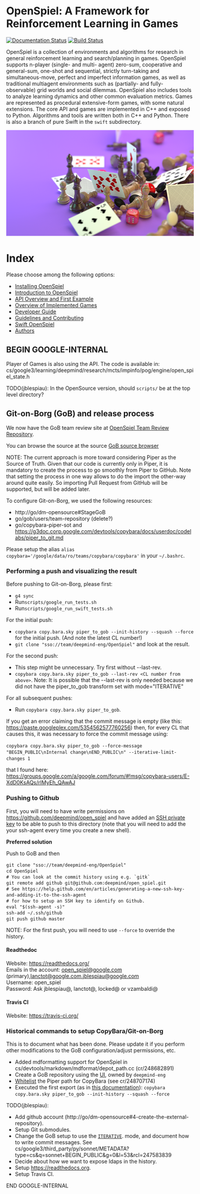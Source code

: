 <!--- BEGIN GOOGLE-INTERNAL

This file is the main page of the repo, and contains sub-parts of the
documentation. Update `docs/intro.md` too if you update this page.

END GOOGLE-INTERNAL -->

# OpenSpiel: A Framework for Reinforcement Learning in Games

[![Documentation Status](https://readthedocs.org/projects/openspiel/badge/?version=latest)](https://openspiel.readthedocs.io/en/latest/?badge=latest)
[![Build Status](https://travis-ci.com/deepmind/open_spiel.svg?branch=master)](https://travis-ci.com/deepmind/open_spiel)

OpenSpiel is a collection of environments and algorithms for research in general
reinforcement learning and search/planning in games. OpenSpiel supports n-player
(single- and multi- agent) zero-sum, cooperative and general-sum, one-shot and
sequential, strictly turn-taking and simultaneous-move, perfect and imperfect
information games, as well as traditional multiagent environments such as
(partially- and fully- observable) grid worlds and social dilemmas. OpenSpiel
also includes tools to analyze learning dynamics and other common evaluation
metrics. Games are represented as procedural extensive-form games, with some
natural extensions. The core API and games are implemented in C++ and exposed to
Python. Algorithms and tools are written both in C++ and Python. There is also a
branch of pure Swift in the `swift` subdirectory.

<p align="center">
  <img src="docs/_static/OpenSpielB.png" alt="OpenSpiel visual asset">
</p>

# Index

Please choose among the following options:

*   [Installing OpenSpiel](docs/install.md)
*   [Introduction to OpenSpiel](docs/intro.md)
*   [API Overview and First Example](docs/concepts.md)
*   [Overview of Implemented Games](docs/games.md)
*   [Developer Guide](docs/developer_guide.md)
*   [Guidelines and Contributing](docs/contributing.md)
*   [Swift OpenSpiel](docs/swift.md)
*   [Authors](docs/authors.md)

## BEGIN GOOGLE-INTERNAL

Player of Games is also using the API. The code is available in:
cs/google3/learning/deepmind/research/mcts/impinfo/pog/engine/open_spiel_state.h

TODO(jblespiau): In the OpenSource version, should `scripts/` be at the top
level directory?

## Git-on-Borg (GoB) and release process

We now have the GoB team review site at
[OpenSpiel Team Review Repository](https://team-review.git.corp.google.com/admin/repos/deepmind-eng/OpenSpiel).

You can browse the source at the source
[GoB source browser](https://team.git.corp.google.com/deepmind-eng/OpenSpiel)

NOTE: The current approach is more toward considering Piper as the Source of
Truth. Given that our code is currently only in Piper, it is mandatory to create
the process to go smoothly from Piper to GitHub. Note that setting the process
in one way allows to do the import the other-way around quite easily. So
importing Pull Request from GitHub will be supported, but will be added later.

To configure Git-on-Borg, we used the following resources:

-   http://go/dm-opensource#StageGoB
-   go/gob/users/team-repository (delete?)
-   go/copybara-piper-sot and
    https://g3doc.corp.google.com/devtools/copybara/docs/userdoc/codelabs/piper_to_git.md

Please setup the alias `alias
copybara='/google/data/ro/teams/copybara/copybara'` in your `~/.bashrc`.

### Performing a push and visualizing the result

Before pushing to Git-on-Borg, please first:

-   `g4 sync`
-   Run`scripts/google_run_tests.sh`
-   Run`scripts/google_run_swift_tests.sh`

For the initial push:

-   `copybara copy.bara.sky piper_to_gob --init-history --squash --force` for
    the initial push. (And note the latest CL number!)
-   `git clone "sso://team/deepmind-eng/OpenSpiel"` and look at the result.

For the second push:

-   This step might be unnecessary. Try first without --last-rev.
-   `copybara copy.bara.sky piper_to_gob --last-rev <CL number from above>`.
    Note: It is possible that the --last-rev is only needed because we did not
    have the piper_to_gob transform set with mode="ITERATIVE"

For all subsequent pushes:

-   Run `copybara copy.bara.sky piper_to_gob`.

If you get an error claiming that the commit message is empty (like this:
https://paste.googleplex.com/5354562577760256) then, for every CL that causes
this, it was necessary to force the commit message using:

`copybara copy.bara.sky piper_to_gob --force-message "BEGIN_PUBLIC\nInternal
change\nEND_PUBLIC\n" --iterative-limit-changes 1`

that I found here:
https://groups.google.com/a/google.com/forum/#!msg/copybara-users/E-XdD0KsAQs/rIMyEh_QAwAJ

### Pushing to Github

First, you will need to have write permissions on
https://github.com/deepmind/open_spiel and have added an
[SSH private key](https://help.github.com/en/articles/generating-a-new-ssh-key-and-adding-it-to-the-ssh-agent)
to be able to push to this directory (note that you will need to add the your
ssh-agent every time you create a new shell).

**Preferred solution**

Push to GoB and then

```
git clone "sso://team/deepmind-eng/OpenSpiel"
cd OpenSpiel
# You can look at the commit history using e.g. `gitk`
git remote add github git@github.com:deepmind/open_spiel.git
# See https://help.github.com/en/articles/generating-a-new-ssh-key-and-adding-it-to-the-ssh-agent
# for how to setup an SSH key to identify on Github.
eval "$(ssh-agent -s)"
ssh-add ~/.ssh/github
git push github master
```

NOTE: For the first push, you will need to use `--force` to override the
history.

#### Readthedoc

Website: https://readthedocs.org/ \
Emails in the account: open_spiel@google.com
(primary),lanctot@google.com,jblespiau@google.com \
Username: open_spiel \
Password: Ask jblespiau@, lanctot@, locked@ or vzambaldi@

#### Travis CI

Website: https://travis-ci.org/

### Historical commands to setup CopyBara/Git-on-Borg

This is to document what has been done. Please update it if you perform other
modifications to the GoB configuration/adjust permissions, etc.

-   Added mdformatting support for OpenSpiel in
    cs/devtools/markdown/mdformat/depot_path.cc (cr/248682891)
-   Create a GoB repository using the
    [UI](https://team-review.git.corp.google.com/x/createproject/create), owned
    by `deepmind-eng`
-   [Whitelist](https://g3doc.corp.google.com/devtools/copybara/docs/userdoc/piper_to_git.md?cl=head#before-you-start-whitelisting-your-piper-paths)
    the Piper path for CopyBara (see cr/248707174)
-   Executed the first export (as in
    [this documentation](http://go/copybara-piper-sot#first_run)): `copybara
    copy.bara.sky piper_to_gob --init-history --squash --force`

TODO(jblespiau):

-   Add github account
    (http://go/dm-opensource#4-create-the-external-repository).
-   Setup Git submodules.
-   Change the GoB setup to use the
    [`ITERATIVE`](http://go/copybara-git-sot#importing-all-the-history-iterative-mode).
    mode, and document how to write commit messages. See
    cs/google3/third_party/py/sonnet/METADATA?type=cs&q=sonnet+BEGIN_PUBLIC&g=0&l=53&rcl=247583839
-   Decide about how we want to expose ldaps in the history.
-   Setup https://readthedocs.org.
-   Setup Travis CI.

END GOOGLE-INTERNAL
